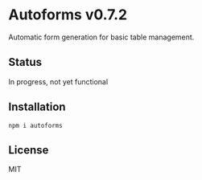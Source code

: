 # Autoforms v0.7.2

Automatic form generation for basic table management.

## Status

In progress, not yet functional

## Installation

`npm i autoforms`

## License

MIT
